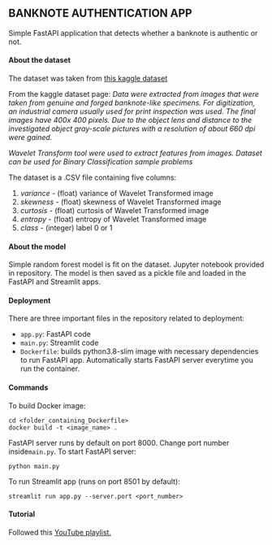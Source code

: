 ## BANKNOTE AUTHENTICATION APP



Simple FastAPI application that detects whether a banknote is authentic or not.



#### About the dataset
The dataset was taken from [this kaggle dataset](https://www.kaggle.com/ritesaluja/bank-note-authentication-uci-data)

From the kaggle dataset page:
*Data were extracted from images that were taken from genuine and forged banknote-like specimens. For digitization, an industrial camera usually used for print inspection was used. The final images have 400x 400 pixels. Due to the object lens and distance to the investigated object gray-scale pictures with a resolution of about 660 dpi were gained.*

*Wavelet Transform tool were used to extract features from images.
Dataset can be used for Binary Classification sample problems*

The dataset is a .CSV file containing five columns:

 1. *variance* - (float) variance of Wavelet Transformed image
 2. *skewness* - (float) skewness of Wavelet Transformed image
 3. *curtosis* - (float) curtosis of Wavelet Transformed image
 4. *entropy* - (float) entropy of Wavelet Transformed image
 5. *class* - (integer) label 0 or 1


#### About the model
Simple random forest model is fit on the dataset. Jupyter notebook provided in repository.
The model is then saved as a pickle file and loaded in the FastAPI and Streamlit apps.

#### Deployment
There are three important files in the repository related to deployment:

 - `app.py`: FastAPI code
 - `main.py`: Streamlit code
 - `Dockerfile`: builds python3.8-slim image with necessary dependencies to run FastAPI app. Automatically starts FastAPI server everytime you run the container.


#### Commands
To build Docker image:

    cd <folder_containing_Dockerfile>
    docker build -t <image_name> .

FastAPI server runs by default on port 8000. Change port number inside`main.py`. To start FastAPI server:

    python main.py

To run Streamlit app (runs on port 8501 by default):

    streamlit run app.py --server.port <port_number>

#### Tutorial
Followed this [YouTube playlist.](https://youtube.com/playlist?list=PLZoTAELRMXVNKtpy0U_Mx9N26w8n0hIbs)